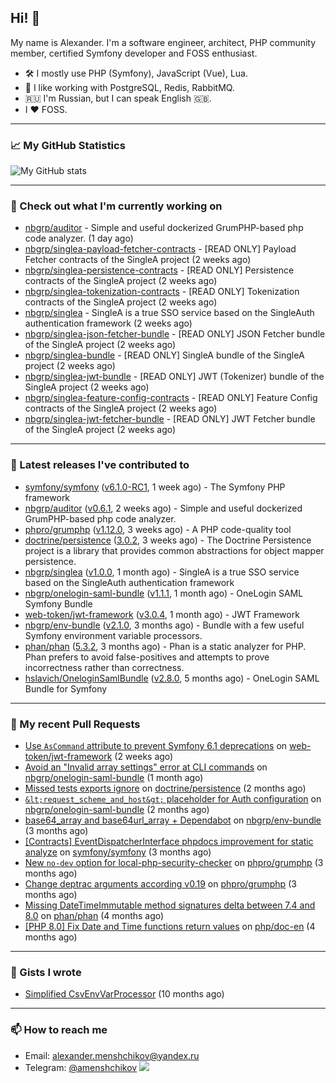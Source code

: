 ## Hi! 👋

My name is Alexander. I'm a software engineer, architect, PHP community member, certified Symfony developer and FOSS enthusiast.

* 🛠 I mostly use PHP (Symfony), JavaScript (Vue), Lua.
* 🧰 I like working with PostgreSQL, Redis, RabbitMQ.
* 🇷🇺 I'm Russian, but I can speak English 🇬🇧.
* I ♥ FOSS.

---

### 📈 My GitHub Statistics

![My GitHub stats](https://github-readme-stats.vercel.app/api?username=a-menshchikov&theme=calm&hide_title=true&include_all_commits=true&show_icons=true)

[comment]: &lt;> (![Top Langs]&#40;https://github-readme-stats.vercel.app/api/top-langs/?username=a-menshchikov&theme=calm&hide_title=true&layout=compact&count_private=true&include_all_commits=true&langs_count=6&#41;)

---

### 👷 Check out what I'm currently working on

- [nbgrp/auditor](https://github.com/nbgrp/auditor) - Simple and useful dockerized GrumPHP-based php code analyzer. (1 day ago)
- [nbgrp/singlea-payload-fetcher-contracts](https://github.com/nbgrp/singlea-payload-fetcher-contracts) - [READ ONLY] Payload Fetcher contracts of the SingleA project (2 weeks ago)
- [nbgrp/singlea-persistence-contracts](https://github.com/nbgrp/singlea-persistence-contracts) - [READ ONLY] Persistence contracts of the SingleA project (2 weeks ago)
- [nbgrp/singlea-tokenization-contracts](https://github.com/nbgrp/singlea-tokenization-contracts) - [READ ONLY] Tokenization contracts of the SingleA project (2 weeks ago)
- [nbgrp/singlea](https://github.com/nbgrp/singlea) - SingleA is a true SSO service based on the SingleAuth authentication framework (2 weeks ago)
- [nbgrp/singlea-json-fetcher-bundle](https://github.com/nbgrp/singlea-json-fetcher-bundle) - [READ ONLY] JSON Fetcher bundle of the SingleA project (2 weeks ago)
- [nbgrp/singlea-bundle](https://github.com/nbgrp/singlea-bundle) - [READ ONLY] SingleA bundle of the SingleA project (2 weeks ago)
- [nbgrp/singlea-jwt-bundle](https://github.com/nbgrp/singlea-jwt-bundle) - [READ ONLY] JWT (Tokenizer) bundle of the SingleA project (2 weeks ago)
- [nbgrp/singlea-feature-config-contracts](https://github.com/nbgrp/singlea-feature-config-contracts) - [READ ONLY] Feature Config contracts of the SingleA project (2 weeks ago)
- [nbgrp/singlea-jwt-fetcher-bundle](https://github.com/nbgrp/singlea-jwt-fetcher-bundle) - [READ ONLY] JWT Fetcher bundle of the SingleA project (2 weeks ago)

---

### 🔭 Latest releases I've contributed to

- [symfony/symfony](https://github.com/symfony/symfony) ([v6.1.0-RC1](https://github.com/symfony/symfony/releases/tag/v6.1.0-RC1), 1 week ago) - The Symfony PHP framework
- [nbgrp/auditor](https://github.com/nbgrp/auditor) ([v0.6.1](https://github.com/nbgrp/auditor/releases/tag/v0.6.1), 2 weeks ago) - Simple and useful dockerized GrumPHP-based php code analyzer.
- [phpro/grumphp](https://github.com/phpro/grumphp) ([v1.12.0](https://github.com/phpro/grumphp/releases/tag/v1.12.0), 3 weeks ago) - A PHP code-quality tool
- [doctrine/persistence](https://github.com/doctrine/persistence) ([3.0.2](https://github.com/doctrine/persistence/releases/tag/3.0.2), 3 weeks ago) - The Doctrine Persistence project is a library that provides common abstractions for object mapper persistence.
- [nbgrp/singlea](https://github.com/nbgrp/singlea) ([v1.0.0](https://github.com/nbgrp/singlea/releases/tag/v1.0.0), 1 month ago) - SingleA is a true SSO service based on the SingleAuth authentication framework
- [nbgrp/onelogin-saml-bundle](https://github.com/nbgrp/onelogin-saml-bundle) ([v1.1.1](https://github.com/nbgrp/onelogin-saml-bundle/releases/tag/v1.1.1), 1 month ago) - OneLogin SAML Symfony Bundle
- [web-token/jwt-framework](https://github.com/web-token/jwt-framework) ([v3.0.4](https://github.com/web-token/jwt-framework/releases/tag/v3.0.4), 1 month ago) - JWT Framework
- [nbgrp/env-bundle](https://github.com/nbgrp/env-bundle) ([v2.1.0](https://github.com/nbgrp/env-bundle/releases/tag/v2.1.0), 3 months ago) - Bundle with a few useful Symfony environment variable processors.
- [phan/phan](https://github.com/phan/phan) ([5.3.2](https://github.com/phan/phan/releases/tag/5.3.2), 3 months ago) - Phan is a static analyzer for PHP. Phan prefers to avoid false-positives and attempts to prove incorrectness rather than correctness.
- [hslavich/OneloginSamlBundle](https://github.com/hslavich/OneloginSamlBundle) ([v2.8.0](https://github.com/hslavich/OneloginSamlBundle/releases/tag/v2.8.0), 5 months ago) - OneLogin SAML Bundle for Symfony

---

### 🔨 My recent Pull Requests

- [Use `AsCommand` attribute to prevent Symfony 6.1 deprecations](https://github.com/web-token/jwt-framework/pull/341) on [web-token/jwt-framework](https://github.com/web-token/jwt-framework) (2 weeks ago)
- [Avoid an &#34;Invalid array settings&#34; error at CLI commands](https://github.com/nbgrp/onelogin-saml-bundle/pull/11) on [nbgrp/onelogin-saml-bundle](https://github.com/nbgrp/onelogin-saml-bundle) (1 month ago)
- [Missed tests exports ignore](https://github.com/doctrine/persistence/pull/259) on [doctrine/persistence](https://github.com/doctrine/persistence) (2 months ago)
- [`&lt;request_scheme_and_host&gt;` placeholder for Auth configuration](https://github.com/nbgrp/onelogin-saml-bundle/pull/8) on [nbgrp/onelogin-saml-bundle](https://github.com/nbgrp/onelogin-saml-bundle) (2 months ago)
- [base64_array and base64url_array &#43; Dependabot](https://github.com/nbgrp/env-bundle/pull/2) on [nbgrp/env-bundle](https://github.com/nbgrp/env-bundle) (3 months ago)
- [[Contracts] EventDispatcherInterface phpdocs improvement for static analyze](https://github.com/symfony/symfony/pull/45381) on [symfony/symfony](https://github.com/symfony/symfony) (3 months ago)
- [New `no-dev` option for local-php-security-checker](https://github.com/phpro/grumphp/pull/984) on [phpro/grumphp](https://github.com/phpro/grumphp) (3 months ago)
- [Change deptrac arguments according v0.19](https://github.com/phpro/grumphp/pull/980) on [phpro/grumphp](https://github.com/phpro/grumphp) (3 months ago)
- [Missing DateTimeImmutable method signatures delta between 7.4 and 8.0](https://github.com/phan/phan/pull/4654) on [phan/phan](https://github.com/phan/phan) (4 months ago)
- [[PHP 8.0] Fix Date and Time functions return values](https://github.com/php/doc-en/pull/1358) on [php/doc-en](https://github.com/php/doc-en) (4 months ago)

---

### 📓 Gists I wrote

- [Simplified CsvEnvVarProcessor](https://gist.github.com/08650c7b76154eb00c18d093e5087f0b) (10 months ago)

---

### 📫 How to reach me

- Email: [alexander.menshchikov@yandex.ru](mailto:alexander.menshchikov@yandex.ru)
- Telegram: [@amenshchikov](https://t.me/amenshchikov)
![](https://hit.yhype.me/github/profile?user_id=2580489)